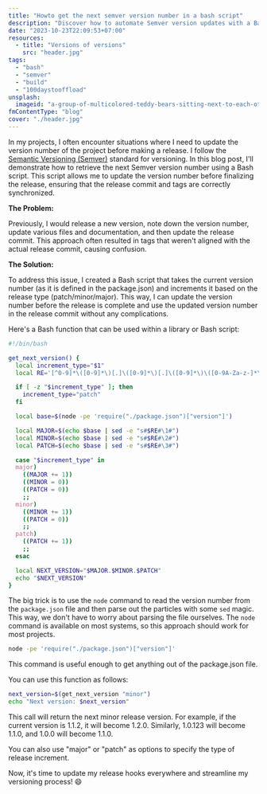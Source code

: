 ```yaml
---
title: "Howto get the next semver version number in a bash script"
description: "Discover how to automate Semver version updates with a Bash script for a smoother release management process in your projects."
date: "2023-10-23T22:09:53+07:00"
resources:
  - title: "Versions of versions"
    src: "header.jpg"
tags:
  - "bash"
  - "semver"
  - "build"
  - "100daystooffload"
unsplash:
  imageid: "a-group-of-multicolored-teddy-bears-sitting-next-to-each-other-z7EthZ7gYL4"
fmContentType: "blog"
cover: "./header.jpg"
---
```


In my projects, I often encounter situations where I need to update the version number of the project before making a release. I follow the [Semantic Versioning (Semver)](https://semver.org/) standard for versioning. In this blog post, I'll demonstrate how to retrieve the next Semver version number using a Bash script. This script allows me to update the version number before finalizing the release, ensuring that the release commit and tags are correctly synchronized.

**The Problem:**

Previously, I would release a new version, note down the version number, update various files and documentation, and then update the release commit. This approach often resulted in tags that weren't aligned with the actual release commit, causing confusion.

**The Solution:**

To address this issue, I created a Bash script that takes the current version number (as it is defined in the package.json) and increments it based on the release type (patch/minor/major). This way, I can update the version number before the release is complete and use the updated version number in the release commit without any complications.

Here's a Bash function that can be used within a library or Bash script:

```bash
#!/bin/bash

get_next_version() {
  local increment_type="$1"
  local RE='[^0-9]*\([0-9]*\)[.]\([0-9]*\)[.]\([0-9]*\)\([0-9A-Za-z-]*\)'

  if [ -z "$increment_type" ]; then
    increment_type="patch"
  fi

  local base=$(node -pe 'require("./package.json")["version"]')

  local MAJOR=$(echo $base | sed -e "s#$RE#\1#")
  local MINOR=$(echo $base | sed -e "s#$RE#\2#")
  local PATCH=$(echo $base | sed -e "s#$RE#\3#")

  case "$increment_type" in
  major)
    ((MAJOR += 1))
    ((MINOR = 0))
    ((PATCH = 0))
    ;;
  minor)
    ((MINOR += 1))
    ((PATCH = 0))
    ;;
  patch)
    ((PATCH += 1))
    ;;
  esac

  local NEXT_VERSION="$MAJOR.$MINOR.$PATCH"
  echo "$NEXT_VERSION"
}
```

The big trick is to use the `node` command to read the version number from the `package.json` file and then parse out the particles with some `sed` magic. This way, we don't have to worry about parsing the file ourselves. The `node` command is available on most systems, so this approach should work for most projects.

```bash
node -pe 'require("./package.json")["version"]'
```

This command is useful enough to get anything out of the package.json file.

You can use this function as follows:

```bash
next_version=$(get_next_version "minor")
echo "Next version: $next_version"
```

This call will return the next minor release version. For example, if the current version is 1.1.2, it will become 1.2.0. Similarly, 1.0.123 will become 1.1.0, and 1.0.0 will become 1.1.0.

You can also use "major" or "patch" as options to specify the type of release increment.

Now, it's time to update my release hooks everywhere and streamline my versioning process! 😄
